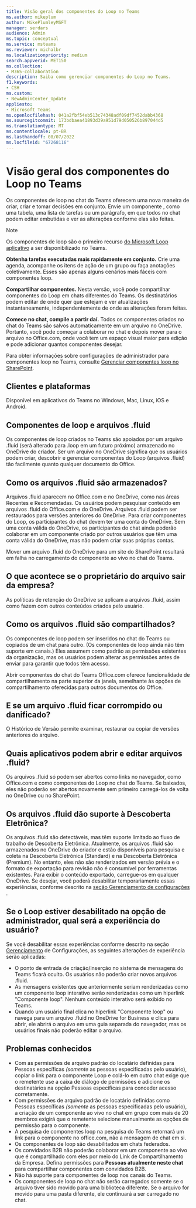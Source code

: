 ```yaml
---
title: Visão geral dos componentes do Loop no Teams
ms.author: mikeplum
author: MikePlumleyMSFT
manager: serdars
audience: Admin
ms.topic: conceptual
ms.service: msteams
ms.reviewer: michalbr
ms.localizationpriority: medium
search.appverid: MET150
ms.collection:
- M365-collaboration
description: Saiba como gerenciar componentes do Loop no Teams.
f1.keywords:
- CSH
ms.custom:
- NewAdminCenter_Update
appliesto:
- Microsoft Teams
ms.openlocfilehash: 041a2fbf54eb513c74348adf09df7452dabb4368
ms.sourcegitcommit: 173bdbaea41893d39a951d79d050526b897044d5
ms.translationtype: MT
ms.contentlocale: pt-BR
ms.lasthandoff: 08/07/2022
ms.locfileid: "67268116"
---
```

# <a name="overview-of-loop-components-in-teams"></a>Visão geral dos componentes do Loop no Teams

Os componentes de loop no chat do Teams oferecem uma nova maneira de criar, criar e tomar decisões em conjunto. Envie um componente , como uma tabela, uma lista de tarefas ou um parágrafo, em que todos no chat podem editar embutidas e ver as alterações conforme elas são feitas. 

> [!Note]
> Os componentes de loop são o primeiro recurso [do Microsoft Loop aplicativo](https://www.microsoft.com/en-us/microsoft-loop) a ser disponibilizado no Teams. 

**Obtenha tarefas executadas mais rapidamente em conjunto.** Crie uma agenda, acompanhe os itens de ação de um grupo ou faça anotações coletivamente. Esses são apenas alguns cenários mais fáceis com componentes loop.

**Compartilhar componentes.** Nesta versão, você pode compartilhar componentes do Loop em chats diferentes do Teams. Os destinatários podem editar de onde quer que estejam e ver atualizações instantaneamente, independentemente de onde as alterações foram feitas.

**Comece no chat, compile a partir daí.** Todos os componentes criados no chat do Teams são salvos automaticamente em um arquivo no OneDrive. Portanto, você pode começar a colaborar no chat e depois mover para o arquivo no Office.com, onde você tem um espaço visual maior para edição e pode adicionar quantos componentes desejar.

Para obter informações sobre configurações de administrador para componentes loop no Teams, consulte [Gerenciar componentes loop no SharePoint](/sharepoint/manage-loop-components).

## <a name="clients-and-platforms"></a>Clientes e plataformas

Disponível em aplicativos do Teams no Windows, Mac, Linux, iOS e Android.

## <a name="loop-components-and-fluid-files"></a>Componentes de loop e arquivos .fluid

Os componentes de loop criados no Teams são apoiados por um arquivo .fluid (será alterado para .loop em um futuro próximo) armazenado no OneDrive do criador. Ser um arquivo no OneDrive significa que os usuários podem criar, descobrir e gerenciar componentes do Loop (arquivos .fluid) tão facilmente quanto qualquer documento do Office. 

## <a name="how-are-fluid-files-stored"></a>Como os arquivos .fluid são armazenados?

Arquivos .fluid aparecem no Office.com e no OneDrive, como nas áreas Recentes e Recomendadas. Os usuários podem pesquisar conteúdo em arquivos .fluid do Office.com e do OneDrive. Arquivos .fluid podem ser restaurados para versões anteriores do OneDrive. Para criar componentes do Loop, os participantes do chat devem ter uma conta do OneDrive. Sem uma conta válida do OneDrive, os participantes do chat ainda poderão colaborar em um componente criado por outros usuários que têm uma conta válida do OneDrive, mas não podem criar suas próprias contas. 

Mover um arquivo .fluid do OneDrive para um site do SharePoint resultará em falha no carregamento do componente ao vivo no chat do Teams.

## <a name="what-happens-if-the-owner-of-the-file-leaves-the-company"></a>O que acontece se o proprietário do arquivo sair da empresa?

As políticas de retenção do OneDrive se aplicam a arquivos .fluid, assim como fazem com outros conteúdos criados pelo usuário.

## <a name="how-are-fluid-files-shared"></a>Como os arquivos .fluid são compartilhados?

Os componentes de loop podem ser inseridos no chat do Teams ou copiados de um chat para outro. (Os componentes de loop ainda não têm suporte em canais.) Eles assumem como padrão as permissões existentes da organização, mas os usuários podem alterar as permissões antes de enviar para garantir que todos têm acesso.

Abrir componentes do chat do Teams Office.com oferece funcionalidade de compartilhamento na parte superior da janela, semelhante às opções de compartilhamento oferecidas para outros documentos do Office.

## <a name="what-if-a-fluid-file-becomes-corrupted-or-damaged"></a>E se um arquivo .fluid ficar corrompido ou danificado?

O Histórico de Versão permite examinar, restaurar ou copiar de versões anteriores do arquivo.

## <a name="what-apps-can-open-and-edit-fluid-files"></a>Quais aplicativos podem abrir e editar arquivos .fluid?

Os arquivos .fluid só podem ser abertos como links no navegador, como Office.com e como componentes do Loop no chat do Teams. Se baixados, eles não poderão ser abertos novamente sem primeiro carregá-los de volta no OneDrive ou no SharePoint.

## <a name="does-fluid-files-support-ediscovery"></a>Os arquivos .fluid dão suporte à Descoberta Eletrônica?

Os arquivos .fluid são detectáveis, mas têm suporte limitado ao fluxo de trabalho de Descoberta Eletrônica. Atualmente, os arquivos .fluid são armazenados no OneDrive do criador e estão disponíveis para pesquisa e coleta na Descoberta Eletrônica (Standard) e na Descoberta Eletrônica (Premium). No entanto, eles não são renderizados em versão prévia e o formato de exportação para revisão não é consumível por ferramentas existentes. Para exibir o conteúdo exportado, carregue-os em qualquer OneDrive. Se desejar, você poderá desabilitar temporariamente essas experiências, conforme descrito na [seção Gerenciamento de configurações](/sharepoint/manage-loop-components#settings-management) .

## <a name="if-loop-is-disabled-from-the-admin-switch-what-will-the-user-experience-be"></a>Se o Loop estiver desabilitado na opção de administrador, qual será a experiência do usuário?

Se você desabilitar essas experiências conforme descrito na seção [Gerenciamento](/sharepoint/manage-loop-components#settings-management) de Configurações, as seguintes alterações de experiência serão aplicadas:

- O ponto de entrada de criação/inserção no sistema de mensagens do Teams ficará oculto. Os usuários não poderão criar novos arquivos .fluid.
- As mensagens existentes que anteriormente seriam renderizadas como um componente loop interativo serão renderizadas como um hiperlink "Componente loop". Nenhum conteúdo interativo será exibido no Teams.
- Quando um usuário final clica no hiperlink "Componente loop" ou navega para um arquivo .fluid no OneDrive for Business e clica para abrir, ele abrirá o arquivo em uma guia separada do navegador, mas os usuários finais não poderão editar o arquivo.

## <a name="known-issues"></a>Problemas conhecidos

- Com as permissões de arquivo padrão do locatário definidas para Pessoas específicas *(somente* as pessoas especificadas pelo usuário), copiar o link para o componente Loop e colá-lo em outro chat exige que o remetente use a caixa de diálogo de permissões e adicione os destinatários na opção Pessoas específicas para conceder acesso corretamente.
- Com permissões de arquivo padrão de locatário definidas como Pessoas específicas *(somente* as pessoas especificadas pelo usuário), a criação de um componente ao vivo no chat em grupo com mais de 20 membros exigirá que o remetente selecione manualmente as opções de permissão para o componente.
- A pesquisa de componentes loop na pesquisa do Teams retornará um link para o componente no office.com, não a mensagem de chat em si.
- Os componentes de loop são desabilitados em chats federados.
- Os convidados B2B não poderão colaborar em um componente ao vivo que é compartilhado com eles por meio do Link de Compartilhamento da Empresa. Defina permissões para **Pessoas atualmente neste chat** para compartilhar componentes com convidados B2B.
- Não há suporte para componentes de loop nos canais do Teams.
- Os componentes de loop no chat não serão carregados somente se o arquivo tiver sido movido para uma biblioteca diferente. Se o arquivo for movido para uma pasta diferente, ele continuará a ser carregado no chat.
